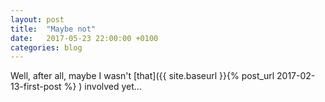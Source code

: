 ```yaml
---
layout: post
title:  "Maybe not"
date:   2017-05-23 22:00:00 +0100
categories: blog
---
```

Well, after all, maybe I wasn't [that]({{ site.baseurl }}{% post_url 2017-02-13-first-post %}
) involved yet...
